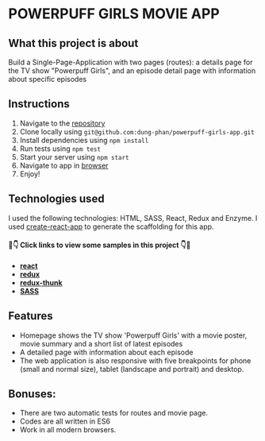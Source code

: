 # POWERPUFF GIRLS MOVIE APP

## What this project is about

Build a Single-Page-Application with two pages (routes): a details page for the TV show "Powerpuff Girls", and an episode detail page with information about specific episodes

## Instructions

1. Navigate to the [repository](https://github.com/dung-phan/powerpuff-girls-app)
2. Clone locally using
   `git@github.com:dung-phan/powerpuff-girls-app.git`
3. Install dependencies using `npm install`
4. Run tests using `npm test`
5. Start your server using `npm start`
6. Navigate to app in [browser](http://localhost:3000)
7. Enjoy!

## Technologies used

I used the following technologies: HTML, SASS, React, Redux and Enzyme.
I used [create-react-app](https://goo.gl/26jfy4) to generate the scaffolding for this app.

#### 👀👇 Click links to view some samples in this project 👇👀

- **[react](./src/components/Movie.js)**
- **[redux](./src/reducers/index.js)**
- **[redux-thunk](./src/actions/index.js)**
- **[SASS](./src/scss/pages/_movies.scss)**

## Features

- Homepage shows the TV show 'Powerpuff Girls' with a movie poster, movie summary and a short list of latest episodes
- A detailed page with information about each episode
- The web application is also responsive with five breakpoints for phone (small and normal size), tablet (landscape and portrait) and desktop.

## Bonuses:

- There are two automatic tests for routes and movie page.
- Codes are all written in ES6
- Work in all modern browsers.
